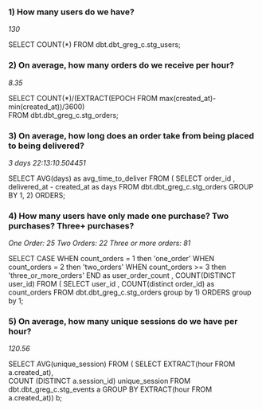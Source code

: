 ### 1) How many users do we have?

*130*

SELECT COUNT(*) 
       FROM dbt.dbt_greg_c.stg_users;

### 2) On average, how many orders do we receive per hour?

 *8.35*

SELECT COUNT(*)/(EXTRACT(EPOCH FROM max(created_at)- min(created_at))/3600)  
FROM dbt.dbt_greg_c.stg_orders;

### 3) On average, how long does an order take from being placed to being delivered?

*3 days 22:13:10.504451*

SELECT AVG(days) as avg_time_to_deliver
FROM (
    SELECT
     order_id
     , delivered_at - created_at as days
     FROM dbt.dbt_greg_c.stg_orders
     GROUP BY 1, 2) ORDERS;

### 4) How many users have only made one purchase? Two purchases? Three+ purchases?

*One Order: 25*
*Two Orders: 22*
*Three or more orders: 81*

SELECT
    CASE WHEN count_orders = 1 then 'one_order' 
    WHEN count_orders = 2 then 'two_orders' 
    WHEN count_orders >= 3 then 'three_or_more_orders' END as user_order_count
    , COUNT(DISTINCT user_id) 
    FROM (
        SELECT user_id
        , COUNT(distinct order_id) as count_orders 
        FROM dbt.dbt_greg_c.stg_orders group by 1) ORDERS
    group by 1;

### 5) On average, how many unique sessions do we have per hour?

*120.56*

SELECT AVG(unique_session) FROM (
SELECT EXTRACT(hour FROM a.created_at),  
COUNT (DISTINCT a.session_id) unique_session FROM dbt.dbt_greg_c.stg_events a 
GROUP BY EXTRACT(hour FROM a.created_at)) b;
